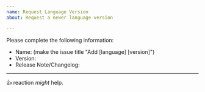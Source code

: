 ```yaml
---
name: Request Language Version
about: Request a newer language version

---
```


Please complete the following information:

- Name: (make the issue title "Add [language] [version]")
- Version:
- Release Note/Changelog:

---

:+1: reaction _might_ help.
